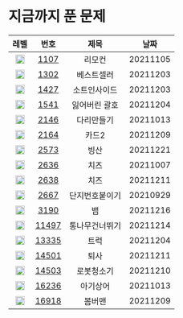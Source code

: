 # 지금까지 푼 문제

<!-- Bronze : 5(1), 4(2), 3(3), 2(4), 1(5) -->
<!-- Silver : 5(6), 4(7), 3(8), 2(9), 1(10) -->
<!-- Gold : 5(11), 4(12), 3(13), 2(14), 1(15) -->
<!-- <img src="https://static.solved.ac/tier_small/*LEVEL*.svg" height="18px" /> | [*NO*](http://noj.am/*NO*) | *TITLE* -->

레벨 | 번호 | 제목 | 날짜
:-: | :-: | :-: | :-:
<img src="https://static.solved.ac/tier_small/11.svg" height="18px"/> | [1107](http://noj.am/1107) | 리모컨 | 20211105
<img src="https://static.solved.ac/tier_small/7.svg" height="18px"/> | [1302](http://noj.am/1302) | 베스트셀러 | 20211203
<img src="https://static.solved.ac/tier_small/6.svg" height="18px"/> | [1427](http://noj.am/1427) | 소트인사이드 | 20211203
<img src="https://static.solved.ac/tier_small/9.svg" height="18px"/> | [1541](http://noj.am/1541) | 잃어버린 괄호 | 20211204
<img src="https://static.solved.ac/tier_small/13.svg" height="18px"/> | [2146](http://noj.am/2146) | 다리만들기 | 20211013
<img src="https://static.solved.ac/tier_small/7.svg" height="18px"/> | [2164](http://noj.am/2164) | 카드2 | 20211209
<img src="https://static.solved.ac/tier_small/10.svg" height="18px"/> | [2573](http://noj.am/2573) | 빙산 | 20211221
<img src="https://static.solved.ac/tier_small/11.svg" height="18px"/> | [2636](http://noj.am/2636) | 치즈 | 20211007
<img src="https://static.solved.ac/tier_small/12.svg" height="18px"/> | [2638](http://noj.am/2638) | 치즈 | 20211211
<img src="https://static.solved.ac/tier_small/10.svg" height="18px"/> | [2667](http://noj.am/2667) | 단지번호붙이기 | 20210929
<img src="https://static.solved.ac/tier_small/11.svg" height="18px"/> | [3190](http://noj.am/3190) | 뱀 | 20211216
<img src="https://static.solved.ac/tier_small/10.svg" height="18px"/> | [11497](http://noj.am/11497) | 통나무건너뛰기 | 20211214
<img src="https://static.solved.ac/tier_small/10.svg" height="18px"/> | [13335](http://noj.am/13335) | 트럭 | 20211204
<img src="https://static.solved.ac/tier_small/8.svg" height="18px"/> | [14501](http://noj.am/14501) | 퇴사 | 20211211
<img src="https://static.solved.ac/tier_small/11.svg" height="18px"/> | [14503](http://noj.am/14503) | 로봇청소기 | 20211210
<img src="https://static.solved.ac/tier_small/12.svg" height="18px"/> | [16236](http://noj.am/16236) | 아기상어 | 20211013
<img src="https://static.solved.ac/tier_small/12.svg" height="18px"/> | [16918](http://noj.am/16918) | 봄버맨 | 20211209



